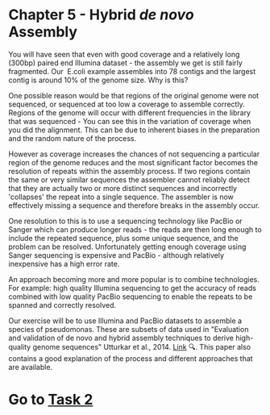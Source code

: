 # Chapter 5 - Hybrid *de novo* Assembly

You will have seen that even with good coverage and a relatively long (300bp) paired end Illumina dataset - the assembly we get is still fairly fragmented. Our ​ E.coli example assembles into 78
contigs and the largest contig is around 10% of the genome size. Why is this?

One possible reason would be that regions of the original genome were not sequenced, or sequenced at too low a coverage to assemble correctly. Regions of the genome will occur with different frequencies in the library that was sequenced - You can see this in the variation of coverage when you did the alignment. This can be due to inherent biases in the preparation and the random nature of the process.

However as coverage increases the chances of not sequencing a particular region of the genome reduces and the most significant factor becomes the resolution of repeats within the assembly process. If two regions contain the same or very similar sequences the assembler cannot reliably detect that they are actually two or more distinct sequences and incorrectly 'collapses' the repeat into a single sequence. The assembler is now effectively missing a sequence and therefore breaks in the assembly occur.

One resolution to this is to use a sequencing technology like PacBio or Sanger which can produce longer reads - the reads are then long enough to include the repeated sequence, plus some unique sequence, and the problem can be resolved. Unfortunately getting enough coverage using Sanger sequencing is expensive and PacBio - although relatively inexpensive has a high error rate.

An approach becoming more and more popular is to combine technologies. For example: high quality Illumina sequencing to get the accuracy of reads combined with low quality PacBio sequencing to enable the repeats to be spanned and correctly resolved.

Our exercise will be to use Illumina and PacBio datasets to assemble a species of pseudomonas. These are subsets of data used in "Evaluation and validation of de novo and hybrid assembly techniques to derive high-quality genome sequences" Utturkar et al., 2014. [Link](http://www.ncbi.nlm.nih.gov/pubmed/24930142) :mag:. This paper also contains a good explanation of the process and different approaches that are available.

# Go to [Task 2](https://github.com/mbtoomey/genomics_adventure/blob/release/chapter_5/task_2.md)
